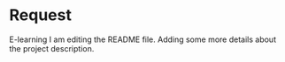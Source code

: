 # Request
E-learning
I am editing the README file. Adding some more details about the project description.
